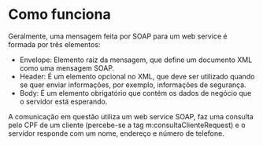 # Como funciona
Geralmente, uma mensagem feita por SOAP para um web service é formada por três elementos:
- Envelope: Elemento raiz da mensagem, que define um documento XML como uma mensagem SOAP.
- Header: É um elemento opcional no XML, que deve ser utilizado quando se quer enviar informações, por exemplo, informações de segurança.
- Body: É um elemento obrigatório que contém os dados de negócio que o servidor está esperando.

A comunicação em questão utiliza um web service SOAP, faz uma consulta pelo CPF de um cliente (percebe-se a tag m:consultaClienteRequest) e o servidor responde com um nome, endereço e número de telefone.

